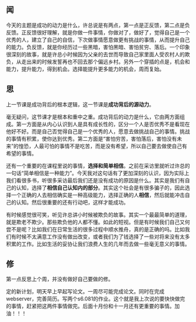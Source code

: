## 闻

今天的主题是成功的动力是什么，许总说是有两点，第一点是正反馈，第二点是负反馈。正反馈很好理解，就是你做一件事情，你做对了，做好了，觉得自己是一个优秀的人，建立了自己的自信，下次做事情愿意做更有挑战的事情，从而提升自己的能力。负反馈，就是你经历过一些黑暗，害怕黑暗、害怕贫穷、落后。一个印象很深刻的故事，就是许总小时候因为父亲的去世而导致自己家里面人受农村人的欺负，从走出来的时候发誓再也不回去那个偏远乡村。另外一个穿插的点是，机会和能力，提升能力，得到机会。选择能提升更多能力的机会，周而复始。

## 思

上一节课是成功背后的根本逻辑，这一节课是**成功背后的源动力**。

​	毫无疑问，这节课才是根本和重中之重。成功背后的动力是什么，它由两方面组成。第一方面是从内心认识到人是具有成长性的，区分一个人是否优秀不是看现在他好不好。而是自己否觉得自己是一个优秀的人，愿意去做挑战自己的事情。挑战的事情有积累，使你达到优秀。第二方面是“害怕穷苦，害怕落后，害怕没有未来”的惶恐，人最可怕的事情不是吃苦，而是没有希望，所以自己要去做使自己有希望的事情。

​	还有一个重要的在课程里说的事情，**选择和简单相信**。之前在采访里就听过许总的一句话“简单相信是一种能力”。今天我对这句话有了更加深刻的认识，因为实际上我们看很多书，听很多采访最后我们还是没有成功的原因是什么。其实是我们有自己的认知，选择了**相信自己认知内的部分**。其实这个社会是有很多骗子的，因此选择一个正确的人去相信确实是一种高级能力，选择正确的人**相信**，然后就能冲击自己的认知。然后很重要的还有行动吧，这样才能成功。

​	有时候感觉很可笑，听见许总讲小时候被欺负的故事。其实一个最最简单的道理，就是欺老不欺少。那些欺负他的人都不懂。如此的短视。但是有时候我们自己又何尝不是呢？比如我们在日常生活的很多过程中顺水推舟，真的是正确的吗。比如我们有时候不太满意工作没有做出改变，或者我们为了钱选择了一些对将来没有太多积累的工作。比如生活的妥协让我们浪费人生的几年而去做一些毫无意义的事情。

## 修

第一点反思上个周，并没有做好自己要做的修。

定的新计划，明天早上早起写论文。一周尽可能完成论文。同时在完成webserver，完善简历。写两个s6.081的作业。这个就是我上次说的要快快做完的事情，赶紧把这两件事情做完。后面十月份和十一月还有更重要的事情。加油！！！